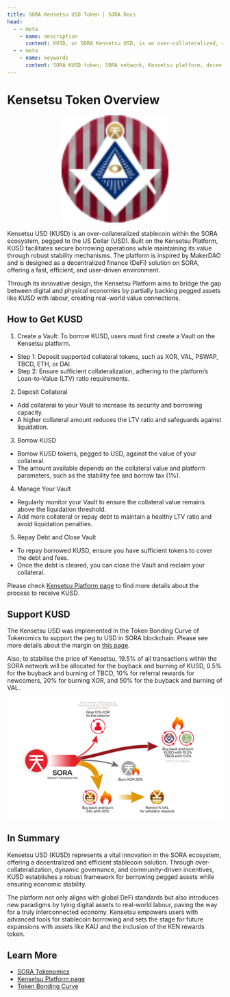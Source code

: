```yaml
---
title: SORA Kensetsu USD Token | SORA Docs
head:
  - - meta
    - name: description
      content: KUSD, or SORA Kensetsu USD, is an over-collateralized, algorithmically governed stablecoin built on the SORA network. It is designed to maintain a stable value by locking collateral in individual vaults, similar to the MakerDAO model, and implements a multi-phase governance and functionality framework..
  - - meta
    - name: keywords
      content: SORA KUSD token, SORA network, Kensetsu platform, decentralized economy, over-collateralized, stablecoin, MakerDAO, DAI
---
```


# Kensetsu Token Overview

<center><img src=".gitbook/assets/kusd.svg" width="250"></center>

Kensetsu USD (KUSD) is an over-collateralized stablecoin within the SORA ecosystem, pegged to the US Dollar (USD). Built on the Kensetsu Platform, KUSD facilitates secure borrowing operations while maintaining its value through robust stability mechanisms. The platform is inspired by MakerDAO and is designed as a decentralized finance (DeFi) solution on SORA, offering a fast, efficient, and user-driven environment.

Through its innovative design, the Kensetsu Platform aims to bridge the gap between digital and physical economies by partially backing pegged assets like KUSD with labour, creating real-world value connections.

## How to Get KUSD

1. Create a Vault: To borrow KUSD, users must first create a Vault on the Kensetsu platform.

- Step 1: Deposit supported collateral tokens, such as XOR, VAL, PSWAP, TBCD, ETH, or DAI.
- Step 2: Ensure sufficient collateralization, adhering to the platform’s Loan-to-Value (LTV) ratio requirements.

2. Deposit Collateral

- Add collateral to your Vault to increase its security and borrowing capacity.
- A higher collateral amount reduces the LTV ratio and safeguards against liquidation.

3. Borrow KUSD

- Borrow KUSD tokens, pegged to USD, against the value of your collateral.
- The amount available depends on the collateral value and platform parameters, such as the stability fee and borrow tax (1%).

4. Manage Your Vault

- Regularly monitor your Vault to ensure the collateral value remains above the liquidation threshold.
- Add more collateral or repay debt to maintain a healthy LTV ratio and avoid liquidation penalties.

5. Repay Debt and Close Vault

- To repay borrowed KUSD, ensure you have sufficient tokens to cover the debt and fees.
- Once the debt is cleared, you can close the Vault and reclaim your collateral.

Please check [Kensetsu Platform page](kensetsu-vaults.md) to find more details about the process to receive KUSD.

## Support KUSD

The Kensetsu USD was implemented in the Token Bonding Curve of Tokenomics to support the peg to USD in SORA blockchain. Please see more details about the margin on [this page](tbc.md).

Also, to stabilise the price of Kensetsu, 19.5% of all transactions within the SORA network will be allocated for the buyback and burning of KUSD, 0.5% for the buyback and burning of TBCD, 10% for referral rewards for newcomers, 20% for burning XOR, and 50% for the buyback and burning of VAL.

![](.gitbook/assets/sora-network-transaction-fee.png)

## In Summary

Kensetsu USD (KUSD) represents a vital innovation in the SORA ecosystem, offering a decentralized and efficient stablecoin solution. Through over-collateralization, dynamic governance, and community-driven incentives, KUSD establishes a robust framework for borrowing pegged assets while ensuring economic stability.

The platform not only aligns with global DeFi standards but also introduces new paradigms by tying digital assets to real-world labour, paving the way for a truly interconnected economy. Kensetsu empowers users with advanced tools for stablecoin borrowing and sets the stage for future expansions with assets like KAU and the inclusion of the KEN rewards token.

## Learn More

- [SORA Tokenomics](tokenomics.md)
- [Kensetsu Platform page](kensetsu-vaults.md)
- [Token Bonding Curve](tbc.md)
